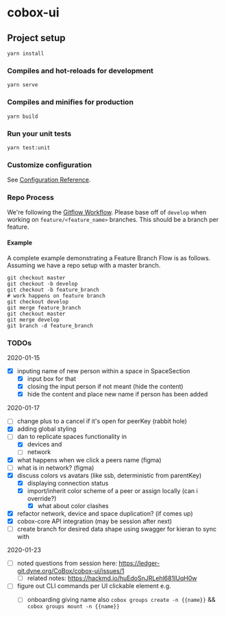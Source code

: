 # cobox-ui

## Project setup
```
yarn install
```

### Compiles and hot-reloads for development
```
yarn serve
```

### Compiles and minifies for production
```
yarn build
```

### Run your unit tests
```
yarn test:unit
```

### Customize configuration
See [Configuration Reference](https://cli.vuejs.org/config/).

### Repo Process
We're following the [Gitflow Workflow](https://www.atlassian.com/git/tutorials/comparing-workflows/gitflow-workflow). Please base off of `develop` when working on `feature/<feature_name>` branches. This should be a branch per feature.

#### Example
A complete example demonstrating a Feature Branch Flow is as follows. Assuming we have a repo setup with a master branch.
```
git checkout master
git checkout -b develop
git checkout -b feature_branch
# work happens on feature branch
git checkout develop
git merge feature_branch
git checkout master
git merge develop
git branch -d feature_branch
```

### TODOs

2020-01-15
* [x] inputing name of new person within a space in SpaceSection
  * [x] input box for that
  * [x] closing the input person if not meant (hide the content)
  * [x] hide the content and place new name if person has been added 

2020-01-17
* [ ] change plus to a cancel if it's open for peerKey (rabbit hole)
* [x] adding global styling
* [ ] dan to replicate spaces functionality in 
  * [x] devices and 
  * [ ] network
* [x] what happens when we click a peers name (figma)
* [ ] what is in network? (figma)
* [x] discuss colors vs avatars (like ssb, deterministic from parentKey)
  * [x] displaying connection status
  * [x] import/inherit color scheme of a peer or assign locally (can i override?)
    * [x] what about color clashes
* [x] refactor network, device and space duplication? (if comes up)
* [x] cobox-core API integration (may be session after next)
* [ ] create branch for desired data shape using swagger for kieran to sync with

2020-01-23
* [ ] noted questions from session here: https://ledger-git.dyne.org/CoBox/cobox-ui/issues/1
  * [ ] related notes: https://hackmd.io/huEdoSnJRLehl681IUqH0w
* [ ] figure out CLI commands per UI clickable element e.g.
  * [ ] onboarding giving name also `cobox groups create -n {{name}}` && `cobox groups mount -n {{name}}`

